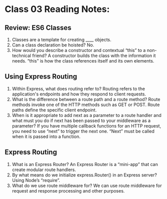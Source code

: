 # Class 03 Reading Notes:

## Review: ES6 Classes
1.	Classes are a template for creating ____
objects.
2.	Can a class declaration be hoisted? 
No.
3.	How would you describe a constructor and contextual “this” to a non-technical friend?
A constructor builds the class with the information it needs. “this” is how the class references itself and its own elements.
## Using Express Routing
1.	Within Express, what does routing refer to? 
Routing refers to the application's endpoints and how they respond to client requests.
2.	What is the difference between a route path and a route method?
Route methods invoke one of the HTTP methods such as GET or POST. Route paths define the specific client endpoint.
3.	When is it appropriate to add next as a parameter to a route handler and what must you do if next has been passed to your middleware as a parameter? 
If you have multiple callback functions for an HTTP request, you need to use “next” to trigger the next one. “Next” must be called when it is passed into a function.
## Express Routing
1.	What is an Express Router? 
An Express Router is a “mini-app” that can create modular route handlers.
2.	By what means do we initialize express.Router() in an Express server? 
Using Node’s “require”.
3.	What do we use route middleware for? 
We can use route middleware for request and response processing and other purposes.

